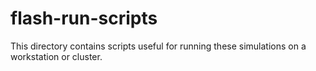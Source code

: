 # flash-run-scripts

This directory contains scripts useful for running these simulations
on a workstation or cluster.
